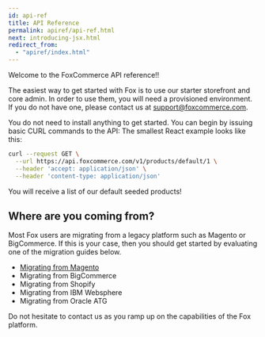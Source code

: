 ```yaml
---
id: api-ref
title: API Reference
permalink: apiref/api-ref.html
next: introducing-jsx.html
redirect_from:
  - "apiref/index.html"
---
```


Welcome to the FoxCommerce API reference!!

The easiest way to get started with Fox is to use our starter storefront and core admin.  In order to use them, you will need a provisioned environment.  If you do not have one, please contact us at [support@foxcommerce.com](mailto:support@foxcommerce.com).

You do not need to install anything to get started.  You can begin by issuing basic CURL commands to the API:
The smallest React example looks like this:

```sh
curl --request GET \
  --url https://api.foxcommerce.com/v1/products/default/1 \
  --header 'accept: application/json' \
  --header 'content-type: application/json'
```

You will receive a list of our default seeded products!  


## Where are you coming from?

Most Fox users are migrating from a legacy platform such as Magento or BigCommerce.  If this is your case, then you should get started by evaluating one of the migration guides below.  

 * [Migrating from Magento](migrating-from-magento.html) 
 * Migrating from BigCommerce
 * Migrating from Shopify
 * Migrating from IBM Websphere
 * Migrating from Oracle ATG


Do not hesitate to contact us as you ramp up on the capabilities of the Fox platform. 
